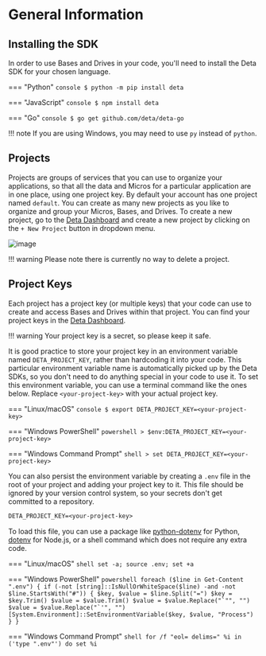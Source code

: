 # General Information

## Installing the SDK
In order to use Bases and Drives in your code, you'll need to install the Deta SDK for your chosen language.

=== "Python"
    ```console
    $ python -m pip install deta
    ```

=== "JavaScript"
    ```console
    $ npm install deta
    ```

=== "Go"
    ```console
    $ go get github.com/deta/deta-go
    ```

!!! note
    If you are using Windows, you may need to use `py` instead of `python`.

## Projects
Projects are groups of services that you can use to organize your applications, so that all the data and Micros for a particular application are in one place, using one project key.
By default your account has one project named `default`.
You can create as many new projects as you like to organize and group your Micros, Bases, and Drives.
To create a new project, go to the [Deta Dashboard](https://web.deta.sh/) and create a new project by clicking on the `+ New Project` button in dropdown menu.

![image](/images/create-project-1.png)

!!! warning
    Please note there is currently no way to delete a project.

## Project Keys
Each project has a project key (or multiple keys) that your code can use to create and access Bases and Drives within that project.
You can find your project keys in the [Deta Dashboard](https://web.deta.sh).

!!! warning
    Your project key is a secret, so please keep it safe.

It is good practice to store your project key in an environment variable named `DETA_PROJECT_KEY`, rather than hardcoding it into your code.
This particular environment variable name is automatically picked up by the Deta SDKs, so you don't need to do anything special in your code to use it.
To set this environment variable, you can use a terminal command like the ones below.
Replace `<your-project-key>` with your actual project key.

=== "Linux/macOS"
    ```console
    $ export DETA_PROJECT_KEY=<your-project-key>
    ```

=== "Windows PowerShell"
    ```powershell
    > $env:DETA_PROJECT_KEY=<your-project-key>
    ```

=== "Windows Command Prompt"
    ```shell
    > set DETA_PROJECT_KEY=<your-project-key>
    ```

You can also persist the environment variable by creating a `.env` file in the root of your project and adding your project key to it.
This file should be ignored by your version control system, so your secrets don't get committed to a repository.
```txt title=".env"
DETA_PROJECT_KEY=<your-project-key>
```

To load this file, you can use a package like [python-dotenv](https://pypi.org/project/python-dotenv/) for Python, [dotenv](https://www.npmjs.com/package/dotenv) for Node.js, or a shell command which does not require any extra code.

=== "Linux/macOS"
    ```shell
    set -a; source .env; set +a
    ```

=== "Windows PowerShell"
    ```powershell
    foreach ($line in Get-Content ".env")
    {
        if (-not [string]::IsNullOrWhiteSpace($line) -and -not $line.StartsWith("#"))
        {
            $key, $value = $line.Split("=")
            $key = $key.Trim()
            $value = $value.Trim()
            $value = $value.Replace("`"", "")
            $value = $value.Replace("`'", "")
            [System.Environment]::SetEnvironmentVariable($key, $value, "Process")
        }
    }
    ```

=== "Windows Command Prompt"
    ```shell
    for /f "eol= delims=" %i in ('type ".env"') do set %i
    ```
